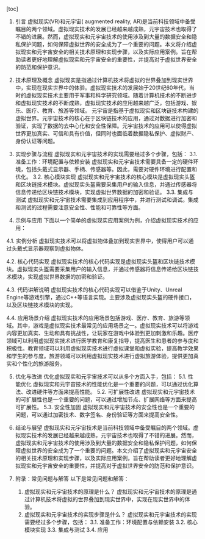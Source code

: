 
[toc]                    
                
                
1. 引言
    虚拟现实(VR)和元宇宙( augmented reality, AR)是当前科技领域中备受瞩目的两个领域。虚拟现实技术的发展已经越来越成熟，元宇宙技术也取得了不错的进展。然而，虚拟现实和元宇宙技术的使用涉及到大量的数据安全和隐私保护问题，如何保障虚拟世界的安全成为了一个重要的问题。本文将介绍虚拟现实和元宇宙安全的相关技术原理和实现步骤，以及实际应用案例。旨在帮助读者更好地理解虚拟现实和元宇宙安全的重要性，并提高对于虚拟世界安全的防范和保护意识。

2. 技术原理及概念
    虚拟现实是指通过计算机技术将虚拟的世界叠加到现实世界中，实现在现实世界中的体验。虚拟现实技术的发展始于20世纪60年代，当时的虚拟现实技术主要用于军事和科学研究领域。随着计算机技术的不断进步和虚拟现实技术的不断成熟，虚拟现实技术的应用越来越广泛，包括游戏、娱乐、医疗、教育、旅游等领域。
    元宇宙是指基于虚拟现实和区块链技术构建的虚拟世界。元宇宙技术的核心在于区块链技术的应用，通过对数据进行加密和验证，实现了数据的去中心化和安全性保障。元宇宙技术的应用可以使得虚拟世界更加真实、可信和具有价值，但同时也面临着数据隐私保护、虚拟财产、身份认证等问题。

3. 实现步骤与流程
    虚拟现实和元宇宙技术的实现需要经过多个步骤，包括：
        3.1. 准备工作：环境配置与依赖安装
        虚拟现实和元宇宙技术需要具备一定的硬件环境，包括头戴式显示器、手柄、传感器等。因此，需要对硬件环境进行配置和优化。
        3.2. 核心模块实现
        虚拟现实和元宇宙技术的核心模块是虚拟现实头盔和区块链技术模块。虚拟现实头盔需要采集用户的输入信息，并通过传感器将信息传递给区块链技术模块，实现虚拟世界数据的加密和验证。
        3.3. 集成与测试
        虚拟现实和元宇宙技术需要集成到应用程序中，并进行测试和调试。集成和测试的过程需要注意安全性、性能和可靠性等方面。

4. 示例与应用
    下面以一个简单的虚拟现实应用案例为例，介绍虚拟现实技术的应用：

4.1. 实例分析
    虚拟现实技术可以将虚拟物体叠加到现实世界中，使得用户可以通过头戴式显示器观察到虚拟物体。

4.2. 核心代码实现
    虚拟现实技术的核心代码实现是虚拟现实头盔和区块链技术模块。虚拟现实头盔需要采集用户的输入信息，并通过传感器将信息传递给区块链技术模块，实现虚拟世界数据的加密和验证。

4.3. 代码讲解说明
    虚拟现实技术的核心代码实现可以借鉴于Unity、Unreal Engine等游戏引擎，通过C++等语言实现。主要涉及虚拟现实头盔的硬件接口，以及区块链技术模块的实现。

4.4. 应用场景介绍
    虚拟现实技术的应用场景包括游戏、医疗、教育、旅游等领域。其中，游戏是虚拟现实技术最常见的应用场景之一。虚拟现实技术可以将游戏内容更加真实、生动和具有挑战性，让玩家在游戏中体验到更加刺激和乐趣。医疗领域可以利用虚拟现实技术进行医学教育和康复指导，提高医生和患者的参与度和积极性。教育领域可以利用虚拟现实技术进行虚拟课堂和虚拟实验，提高教学效果和学生的参与度。旅游领域可以利用虚拟现实技术进行虚拟旅游体验，提供更加真实和个性化的旅游服务。

5. 优化与改进
    优化虚拟现实和元宇宙技术可以从多个方面入手，包括：
        5.1. 性能优化
        虚拟现实和元宇宙技术的性能优化是一个重要的问题，可以通过优化算法、改进硬件等方面来提高性能。
        5.2. 可扩展性改进
        虚拟现实和元宇宙技术的可扩展性也是一个重要的问题，可以通过增加节点、扩展网络等方面来提高可扩展性。
        5.3. 安全性加固
        虚拟现实和元宇宙技术的安全性也是一个重要的问题，可以通过加密技术、数字签名、身份验证等方面来提高安全性。

6. 结论与展望
    虚拟现实和元宇宙技术是当前科技领域中备受瞩目的两个领域。虚拟现实技术的发展已经越来越成熟，元宇宙技术也取得了不错的进展。然而，虚拟现实和元宇宙技术的使用涉及到大量的数据安全和隐私保护问题，如何保障虚拟世界的安全成为了一个重要的问题。本文介绍了虚拟现实和元宇宙安全的相关技术原理和实现步骤，以及实际应用案例，旨在帮助读者更好地理解虚拟现实和元宇宙安全的重要性，并提高对于虚拟世界安全的防范和保护意识。

7. 附录：常见问题与解答
    以下是常见问题和解答：
    1. 虚拟现实和元宇宙技术的原理是什么？
    虚拟现实和元宇宙技术的原理是通过计算机技术将虚拟的世界叠加到现实世界中，实现在现实世界中的体验。
    2. 虚拟现实和元宇宙技术的实现步骤是什么？
    虚拟现实和元宇宙技术的实现需要经过多个步骤，包括：
        3.1. 准备工作：环境配置与依赖安装
        3.2. 核心模块实现
        3.3. 集成与测试
        3.4. 应用

